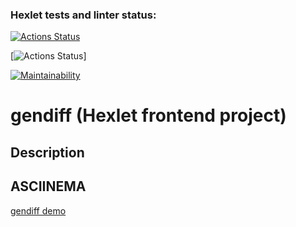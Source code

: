 ### Hexlet tests and linter status:
[![Actions Status](https://github.com/allburtseva/frontend-project-46/workflows/hexlet-check/badge.svg)](https://github.com/allburtseva/frontend-project-46/actions)

[![Actions Status](https://github.com/allburtseva/frontend-project-46/workflows/my-check/badge.svg)]

[![Maintainability](https://api.codeclimate.com/v1/badges/01edc35b7ebc1a5168ab/maintainability)](https://codeclimate.com/github/allburtseva/frontend-project-46/maintainability)

# gendiff (Hexlet frontend project)
## Description


## ASCIINEMA
[gendiff demo](https://asciinema.org/a/Opm9Dg6kaNvhPxIaq4NM0L74R/ "gendiff")
